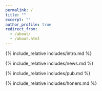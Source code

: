 ```yaml
---
permalink: /
title: ""
excerpt: ""
author_profile: true
redirect_from: 
  - /about/
  - /about.html
---
```


<span class='show_paper_citations' id='DexiDloAAAAJ&hl=zh-CN&oi=sra'></span>
{% include_relative includes/intro.md %}

{% include_relative includes/news.md %}

{% include_relative includes/pub.md %}

{% include_relative includes/honers.md %}

